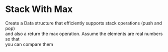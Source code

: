 # Stack With Max

Create a Data structure that efficiently supports stack operations (push and pop)  
and also a return the max operation. Assume the elements are real numbers so that  
you can compare them